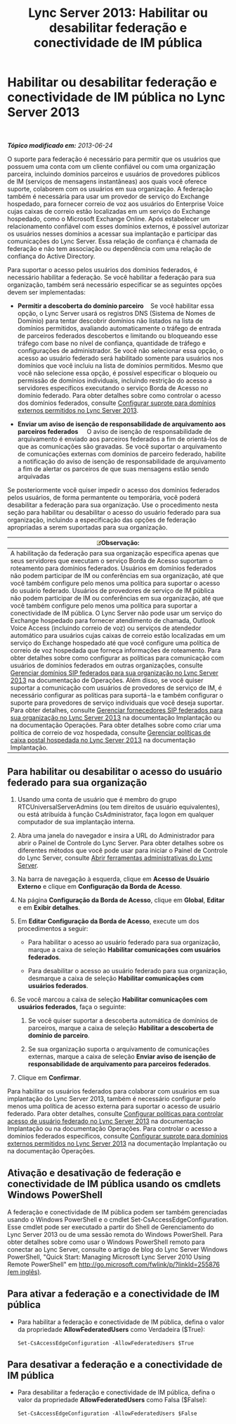 ﻿---
title: 'Lync Server 2013: Habilitar ou desabilitar federação e conectividade de IM pública'
TOCTitle: Habilitar ou desabilitar federação e conectividade de IM pública
ms:assetid: 8ec58f4b-9f6d-47b4-a187-d18a83fe4577
ms:mtpsurl: https://technet.microsoft.com/pt-br/library/Gg182549(v=OCS.15)
ms:contentKeyID: 49307431
ms.date: 05/19/2016
mtps_version: v=OCS.15
ms.translationtype: HT
---

# Habilitar ou desabilitar federação e conectividade de IM pública no Lync Server 2013

 

_**Tópico modificado em:** 2013-06-24_

O suporte para federação é necessário para permitir que os usuários que possuem uma conta com um cliente confiável ou com uma organização parceira, incluindo domínios parceiros e usuários de provedores públicos de IM (serviços de mensagens instantâneas) aos quais você oferece suporte, colaborem com os usuários em sua organização. A federação também é necessária para usar um provedor de serviço do Exchange hospedado, para fornecer correio de voz aos usuários do Enterprise Voice cujas caixas de correio estão localizadas em um serviço do Exchange hospedado, como o Microsoft Exchange Online. Após estabelecer um relacionamento confiável com esses domínios externos, é possível autorizar os usuários nesses domínios a acessar sua implantação e participar das comunicações do Lync Server. Essa relação de confiança é chamada de federação e não tem associação ou dependência com uma relação de confiança do Active Directory.

Para suportar o acesso pelos usuários dos domínios federados, é necessário habilitar a federação. Se você habilitar a federação para sua organização, também será necessário especificar se as seguintes opções devem ser implementadas:

  - **Permitir a descoberta do domínio parceiro**    Se você habilitar essa opção, o Lync Server usará os registros DNS (Sistema de Nomes de Domínio) para tentar descobrir domínios não listados na lista de domínios permitidos, avaliando automaticamente o tráfego de entrada de parceiros federados descobertos e limitando ou bloqueando esse tráfego com base no nível de confiança, quantidade de tráfego e configurações de administrador. Se você não selecionar essa opção, o acesso ao usuário federado será habilitado somente para usuários nos domínios que você incluiu na lista de domínios permitidos. Mesmo que você não selecione essa opção, é possível especificar o bloqueio ou permissão de domínios individuais, incluindo restrição do acesso a servidores específicos executando o serviço Borda de Acesso no domínio federado. Para obter detalhes sobre como controlar o acesso dos domínios federados, consulte [Configurar suprote para domínios externos permitidos no Lync Server 2013](lync-server-2013-configure-support-for-allowed-external-domains.md).

  - **Enviar um aviso de isenção de responsabilidade de arquivamento aos parceiros federados**     O aviso de isenção de responsabilidade de arquivamento é enviado aos parceiros federados a fim de orientá-los de que as comunicações são gravadas. Se você suportar o arquivamento de comunicações externas com domínios de parceiro federado, habilite a notificação do aviso de isenção de responsabilidade de arquivamento a fim de alertar os parceiros de que suas mensagens estão sendo arquivadas

Se posteriormente você quiser impedir o acesso dos domínios federados pelos usuários, de forma permantente ou temporária, você poderá desabilitar a federação para sua organização. Use o procedimento nesta seção para habilitar ou desabilitar o acesso do usuário federado para sua organização, incluindo a especificação das opções de federação apropriadas a serem suportadas para sua organização.

<table>
<thead>
<tr class="header">
<th><img src="images/Gg425756.note(OCS.15).gif" title="note" alt="note" />Observação:</th>
</tr>
</thead>
<tbody>
<tr class="odd">
<td>A habilitação da federação para sua organização especifica apenas que seus servidores que executam o serviço Borda de Acesso suportam o roteamento para domínios federados. Usuários em domínios federados não podem participar de IM ou conferências em sua organização, até que você também configure pelo menos uma política para suportar o acesso do usuário federado. Usuários de provedores de serviço de IM pública não podem participar de IM ou conferências em sua organização, até que você também configure pelo menos uma política para suportar a conectividade de IM pública. O Lync Server não pode usar um serviço do Exchange hospedado para fornecer atendimento de chamada, Outlook Voice Access (incluindo correio de voz) ou serviços de atendedor automático para usuários cujas caixas de correio estão localizadas em um serviço do Exchange hospedado até que você configure uma política de correio de voz hospedada que forneça informações de roteamento. Para obter detalhes sobre como configurar as políticas para comunicação com usuários de domínios federados em outras organizações, consulte <a href="lync-server-2013-manage-sip-federated-domains-for-your-organization.md">Gerenciar domínios SIP federados para sua organização no Lync Server 2013</a> na documentação de Operações. Além disso, se você quiser suportar a comunicação com usuários de provedores de serviço de IM, é necessário configurar as políticas para suportá-la e também configurar o suporte para provedores de serviço individuais que você deseja suportar. Para obter detalhes, consulte <a href="lync-server-2013-manage-sip-federated-providers-for-your-organization.md">Gerenciar fornecedores SIP federados para sua organização no Lync Server 2013</a> na documentação Implantação ou na documentação Operações. Para obter detalhes sobre como criar uma política de correio de voz hospedada, consulte <a href="lync-server-2013-manage-hosted-voice-mail-policies.md">Gerenciar políticas de caixa postal hospedada no Lync Server 2013</a> na documentação Implantação.</td>
</tr>
</tbody>
</table>


## Para habilitar ou desabilitar o acesso do usuário federado para sua organização

1.  Usando uma conta de usuário que é membro do grupo RTCUniversalServerAdmins (ou tem direitos de usuário equivalentes), ou está atribuída à função CsAdministrator, faça logon em qualquer computador de sua implantação interna.

2.  Abra uma janela do navegador e insira a URL do Administrador para abrir o Painel de Controle do Lync Server. Para obter detalhes sobre os diferentes métodos que você pode usar para iniciar o Painel de Controle do Lync Server, consulte [Abrir ferramentas administrativas do Lync Server](lync-server-2013-open-lync-server-administrative-tools.md).

3.  Na barra de navegação à esquerda, clique em **Acesso de Usuário Externo** e clique em **Configuração da Borda de Acesso**.

4.  Na página **Configuração da Borda de Acesso**, clique em **Global**, **Editar** e em **Exibir detalhes**.

5.  Em **Editar Configuração da Borda de Acesso**, execute um dos procedimentos a seguir:
    
      - Para habilitar o acesso ao usuário federado para sua organização, marque a caixa de seleção **Habilitar comunicações com usuários federados**.
    
      - Para desabilitar o acesso ao usuário federado para sua organização, desmarque a caixa de seleção **Habilitar comunicações com usuários federados**.

6.  Se você marcou a caixa de seleção **Habilitar comunicações com usuários federados**, faça o seguinte:
    
    1.  Se você quiser suportar a descoberta automática de domínios de parceiros, marque a caixa de seleção **Habilitar a descoberta de domínio de parceiro**.
    
    2.  Se sua organização suporta o arquivamento de comunicações externas, marque a caixa de seleção **Enviar aviso de isenção de responsabilidade de arquivamento para parceiros federados**.

7.  Clique em **Confirmar**.

Para habilitar os usuários federados para colaborar com usuários em sua implantação do Lync Server 2013, também é necessário configurar pelo menos uma política de acesso externa para suportar o acesso de usuário federado. Para obter detalhes, consulte [Configurar políticas para controlar acesso de usuário federado no Lync Server 2013](lync-server-2013-configure-policies-to-control-federated-user-access.md) na documentação Implantação ou na documentação Operações. Para controlar o acesso a domínios federados específicos, consulte [Configurar suprote para domínios externos permitidos no Lync Server 2013](lync-server-2013-configure-support-for-allowed-external-domains.md) na documentação Implantação ou na documentação Operações.

## Ativação e desativação de federação e conectividade de IM pública usando os cmdlets Windows PowerShell

A federação e conectividade de IM pública podem ser também gerenciadas usando o Windows PowerShell e o cmdlet Set-CsAccessEdgeConfiguration. Esse cmdlet pode ser executado a partir do Shell de Gerenciamento do Lync Server 2013 ou de uma sessão remota do Windows PowerShell. Para obter detalhes sobre como usar o Windows PowerShell remoto para conectar ao Lync Server, consulte o artigo de blog do Lync Server Windows PowerShell, "Quick Start: Managing Microsoft Lync Server 2010 Using Remote PowerShell" em [http://go.microsoft.com/fwlink/p/?linkId=255876 (em inglês)](http://go.microsoft.com/fwlink/p/?linkid=255876).

## Para ativar a federação e a conectividade de IM pública

  - Para habilitar a federação e conectividade de IM pública, defina o valor da propriedade **AllowFederatedUsers** como Verdadeira ($True):
    
        Set-CsAccessEdgeConfiguration -AllowFederatedUsers $True

## Para desativar a federação e a conectividade de IM pública

  - Para desabilitar a federação e conectividade de IM pública, defina o valor da propriedade **AllowFederatedUsers** como Falsa ($False):
    
        Set-CsAccessEdgeConfiguration -AllowFederatedUsers $False

